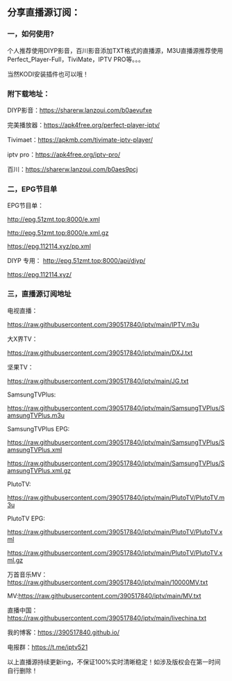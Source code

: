 
## 分享直播源订阅：

### 一，如何使用?

个人推荐使用DIYP影音，百川影音添加TXT格式的直播源，M3U直播源推荐使用Perfect_Player-Full，TiviMate，IPTV PRO等。。。

当然KODI安装插件也可以哦！

### 附下载地址：

DIYP影音：https://sharerw.lanzoui.com/b0aevufxe

完美播放器：https://apk4free.org/perfect-player-iptv/

Tivimaet：https://apkmb.com/tivimate-iptv-player/

iptv pro：https://apk4free.org/iptv-pro/

百川：https://sharerw.lanzoui.com/b0aes9pcj

### 二，EPG节目单

EPG节目单：

http://epg.51zmt.top:8000/e.xml

http://epg.51zmt.top:8000/e.xml.gz

https://epg.112114.xyz/pp.xml

DIYP 专用：
http://epg.51zmt.top:8000/api/diyp/

https://epg.112114.xyz/

### 三，直播源订阅地址

电视直播：

https://raw.githubusercontent.com/390517840/iptv/main/IPTV.m3u

大X界TV：

https://raw.githubusercontent.com/390517840/iptv/main/DXJ.txt

坚果TV：

https://raw.githubusercontent.com/390517840/iptv/main/JG.txt

SamsungTVPlus:

https://raw.githubusercontent.com/390517840/iptv/main/SamsungTVPlus/SamsungTVPlus.m3u

SamsungTVPlus EPG:

https://raw.githubusercontent.com/390517840/iptv/main/SamsungTVPlus/SamsungTVPlus.xml

https://raw.githubusercontent.com/390517840/iptv/main/SamsungTVPlus/SamsungTVPlus.xml.gz

PlutoTV:

https://raw.githubusercontent.com/390517840/iptv/main/PlutoTV/PlutoTV.m3u

PlutoTV EPG:

https://raw.githubusercontent.com/390517840/iptv/main/PlutoTV/PlutoTV.xml

https://raw.githubusercontent.com/390517840/iptv/main/PlutoTV/PlutoTV.xml.gz

万首音乐MV：https://raw.githubusercontent.com/390517840/iptv/main/10000MV.txt

MV:https://raw.githubusercontent.com/390517840/iptv/main/MV.txt

直播中国：https://raw.githubusercontent.com/390517840/iptv/main/livechina.txt

我的博客：https://390517840.github.io/

电报群：https://t.me/iptv521

以上直播源持续更新ing，不保证100%实时清晰稳定！如涉及版权会在第一时间自行删除！
